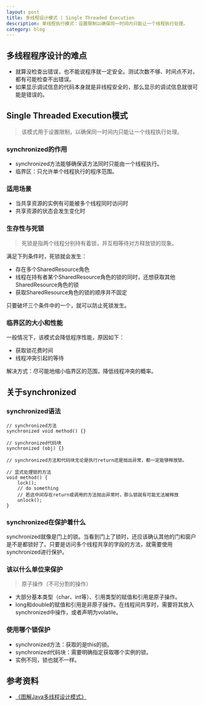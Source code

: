 ```yaml
---
layout: post
title: 多线程设计模式 | Single Threaded Execution
description: 单线程执行模式：设置限制以确保同一时间内只能让一个线程执行处理。
category: blog
---
```


## 多线程程序设计的难点

- 就算没检查出错误，也不能说程序就一定安全。测试次数不够、时间点不对，都有可能检查不出错误。
- 如果显示调试信息的代码本身就是非线程安全的，那么显示的调试信息就很可能是错误的。



## Single Threaded Execution模式

> 该模式用于设置限制，以确保同一时间内只能让一个线程执行处理。

### synchronized的作用

- synchronized方法能够确保该方法同时只能由一个线程执行。
- 临界区：只允许单个线程执行的程序范围。

### 适用场景

- 当共享资源的实例有可能被多个线程同时访问时
- 共享资源的状态会发生变化时

### 生存性与死锁

> 死锁是指两个线程分别持有着锁，并互相等待对方释放锁的现象。

满足下列条件时，死锁就会发生：

- 存在多个SharedResource角色
- 线程在持有者某个SharedResource角色的锁的同时，还想获取其他SharedResource角色的锁
- 获取SharedResource角色的锁的顺序并不固定

只要破坏三个条件中的一个，就可以防止死锁发生。

### 临界区的大小和性能

一般情况下，该模式会降低程序性能，原因如下：

- 获取锁花费时间
- 线程冲突引起的等待

解决方式：尽可能地缩小临界区的范围，降低线程冲突的概率。



## 关于synchronized

### synchronized语法

```
// synchronized方法
synchronized void method() {}

// synchronized代码块
synchronized (obj) {}

// synchronized方法和代码块无论是执行return还是抛出异常，都一定能够释放锁。

// 显式处理锁的方法
void method() {
    lock();
    // do something
    // 若这中间存在return或调用的方法抛出异常时，那么锁就有可能无法被释放
    unlock();
}
```

### synchronized在保护着什么

synchronized就像是门上的锁。当看到门上了锁时，还应该确认其他的门和窗户是不是都锁好了。只要是访问多个线程共享的字段的方法，就需要使用synchronized进行保护。

### 该以什么单位来保护

> 原子操作（不可分割的操作）

- 大部分基本类型（char、int等）、引用类型的赋值和引用是原子操作。
- long和double的赋值和引用是非原子操作。在线程间共享时，需要将其放入synchronized中操作，或者声明为volatile。

### 使用哪个锁保护
- synchronized方法：获取的是this的锁。
- synchronized代码块：需要明确指定获取哪个实例的锁。
- 实例不同，锁也就不一样。



## 参考资料

- [《图解Java多线程设计模式》][1]

[1]: https://www.amazon.cn/dp/B074WVZK8B/ref=sr_1_1?s=books&ie=UTF8&qid=1548786260&sr=1-1&keywords=%E5%9B%BE%E8%A7%A3java%E5%A4%9A%E7%BA%BF%E7%A8%8B%E8%AE%BE%E8%AE%A1%E6%A8%A1%E5%BC%8F